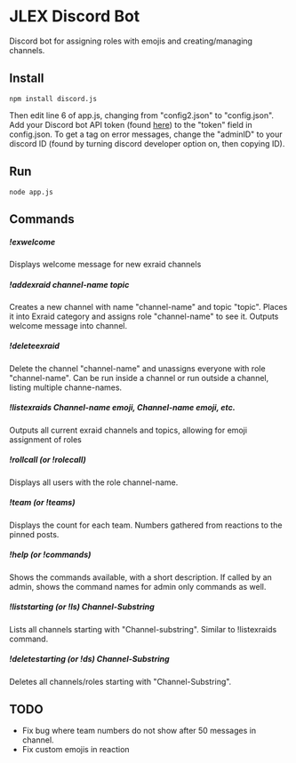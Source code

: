 JLEX Discord Bot
====================
Discord bot for assigning roles with emojis and creating/managing channels.

## Install
```
npm install discord.js
```
Then edit line 6 of app.js, changing from "config2.json" to "config.json".
Add your Discord bot API token (found [here](https://discordapp.com/developers/applications/me)) to the "token" field in config.json.
To get a tag on error messages, change the "adminID" to your discord ID (found by turning discord developer option on, then copying ID).
## Run
```
node app.js
```

## Commands

##### !exwelcome
Displays welcome message for new exraid channels

##### !addexraid channel-name topic
Creates a new channel with name "channel-name" and topic "topic". Places it into Exraid category and assigns role "channel-name" to see it. Outputs welcome message into channel.

##### !deleteexraid
Delete the channel "channel-name" and unassigns everyone with role "channel-name". Can be run inside a channel or run outside a channel, listing multiple channe-names.

##### !listexraids Channel-name emoji, Channel-name emoji, etc. 
Outputs all current exraid channels and topics, allowing for emoji assignment of roles

##### !rollcall (or !rolecall)
Displays all users with the role channel-name.

##### !team (or !teams)
Displays the count for each team. Numbers gathered from reactions to the pinned posts.

##### !help (or !commands)
Shows the commands available, with a short description. If called by an admin, shows the command names for admin only commands as well.

##### !liststarting (or !ls) Channel-Substring
Lists all channels starting with "Channel-substring". Similar to !listexraids command.

##### !deletestarting (or !ds) Channel-Substring
Deletes all channels/roles starting with "Channel-Substring".

## TODO
* Fix bug where team numbers do not show after 50 messages in channel.
* Fix custom emojis in reaction
